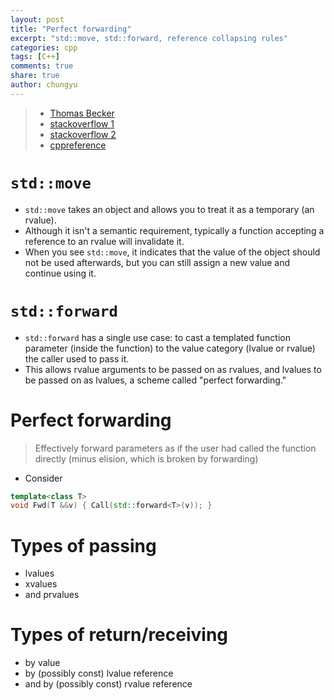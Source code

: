 ```yaml
---
layout: post
title: "Perfect forwarding"
excerpt: "std::move, std::forward, reference collapsing rules"
categories: cpp
tags: [C++]
comments: true
share: true
author: chungyu
---
```

> * [Thomas Becker](http://thbecker.net/articles/rvalue_references/section_07.html)
> * [stackoverflow 1](http://stackoverflow.com/questions/13725747/concise-explanation-of-reference-collapsing-rules-requested-1-a-a-2)
> * [stackoverflow 2](http://stackoverflow.com/questions/9671749/whats-the-difference-between-stdmove-and-stdforward)
> * [cppreference](http://en.cppreference.com/w/cpp/utility/forward)


# `std::move`
* `std::move` takes an object and allows you to treat it as a temporary (an rvalue).
* Although it isn't a semantic requirement, typically a function accepting a reference to an rvalue will invalidate it.
* When you see `std::move`, it indicates that the value of the object should not be used afterwards, but you can still assign a new value and continue using it.

# `std::forward`
* `std::forward` has a single use case: to cast a templated function parameter (inside the function) to the value category (lvalue or rvalue) the caller used to pass it.
* This allows rvalue arguments to be passed on as rvalues, and lvalues to be passed on as lvalues, a scheme called "perfect forwarding."

# Perfect forwarding
> Effectively forward parameters as if the user had called the function directly (minus elision, which is broken by forwarding)

* Consider

```cpp
template<class T>
void Fwd(T &&v) { Call(std::forward<T>(v)); }
```

# Types of passing
  * lvalues
  * xvalues
  * and prvalues

# Types of return/receiving
  * by value
  * by (possibly const) lvalue reference
  * and by (possibly const) rvalue reference
